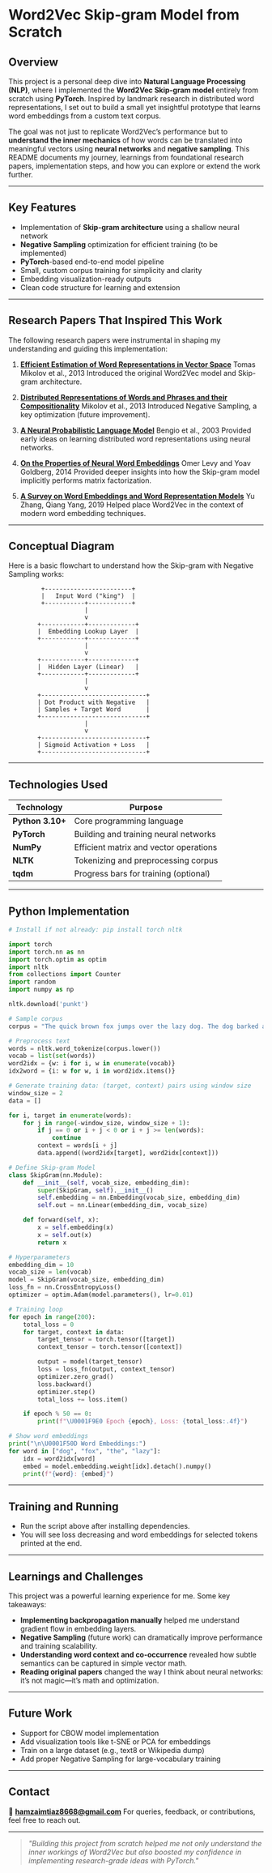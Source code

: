 # **Word2Vec Skip-gram Model from Scratch**

## **Overview**

This project is a personal deep dive into **Natural Language Processing (NLP)**, where I implemented the **Word2Vec Skip-gram model** entirely from scratch using **PyTorch**. Inspired by landmark research in distributed word representations, I set out to build a small yet insightful prototype that learns word embeddings from a custom text corpus.

The goal was not just to replicate Word2Vec’s performance but to **understand the inner mechanics** of how words can be translated into meaningful vectors using **neural networks** and **negative sampling**. This README documents my journey, learnings from foundational research papers, implementation steps, and how you can explore or extend the work further.

---

## **Key Features**

* Implementation of **Skip-gram architecture** using a shallow neural network
* **Negative Sampling** optimization for efficient training (to be implemented)
* **PyTorch**-based end-to-end model pipeline
* Small, custom corpus training for simplicity and clarity
* Embedding visualization-ready outputs
* Clean code structure for learning and extension

---

## **Research Papers That Inspired This Work**

The following research papers were instrumental in shaping my understanding and guiding this implementation:

1. **[Efficient Estimation of Word Representations in Vector Space](https://arxiv.org/abs/1301.3781)**
   Tomas Mikolov et al., 2013
   Introduced the original Word2Vec model and Skip-gram architecture.

2. **[Distributed Representations of Words and Phrases and their Compositionality](https://arxiv.org/abs/1310.4546)**
   Mikolov et al., 2013
   Introduced Negative Sampling, a key optimization (future improvement).

3. **[A Neural Probabilistic Language Model](https://www.jmlr.org/papers/volume3/bengio03a/bengio03a.pdf)**
   Bengio et al., 2003
   Provided early ideas on learning distributed word representations using neural networks.

4. **[On the Properties of Neural Word Embeddings](https://www.aclweb.org/anthology/N14-1090/)**
   Omer Levy and Yoav Goldberg, 2014
   Provided deeper insights into how the Skip-gram model implicitly performs matrix factorization.

5. **[A Survey on Word Embeddings and Word Representation Models](https://arxiv.org/abs/1904.03477)**
   Yu Zhang, Qiang Yang, 2019
   Helped place Word2Vec in the context of modern word embedding techniques.

---

## **Conceptual Diagram**

Here is a basic flowchart to understand how the Skip-gram with Negative Sampling works:

```text
         +------------------------+
         |   Input Word ("king")  |
         +-----------+------------+
                     |
                     v
        +------------+-------------+
        |  Embedding Lookup Layer  |
        +------------+-------------+
                     |
                     v
        +------------+-------------+
        |  Hidden Layer (Linear)   |
        +------------+-------------+
                     |
                     v
        +-----------------------------+
        | Dot Product with Negative   |
        | Samples + Target Word       |
        +-----------------------------+
                     |
                     v
        +-----------------------------+
        | Sigmoid Activation + Loss   |
        +-----------------------------+
```

---

## **Technologies Used**

| Technology       | Purpose                                |
| ---------------- | -------------------------------------- |
| **Python 3.10+** | Core programming language              |
| **PyTorch**      | Building and training neural networks  |
| **NumPy**        | Efficient matrix and vector operations |
| **NLTK**         | Tokenizing and preprocessing corpus    |
| **tqdm**         | Progress bars for training (optional)  |

---

## **Python Implementation**

```python
# Install if not already: pip install torch nltk

import torch
import torch.nn as nn
import torch.optim as optim
import nltk
from collections import Counter
import random
import numpy as np

nltk.download('punkt')

# Sample corpus
corpus = "The quick brown fox jumps over the lazy dog. The dog barked at the fox."

# Preprocess text
words = nltk.word_tokenize(corpus.lower())
vocab = list(set(words))
word2idx = {w: i for i, w in enumerate(vocab)}
idx2word = {i: w for w, i in word2idx.items()}

# Generate training data: (target, context) pairs using window size
window_size = 2
data = []

for i, target in enumerate(words):
    for j in range(-window_size, window_size + 1):
        if j == 0 or i + j < 0 or i + j >= len(words):
            continue
        context = words[i + j]
        data.append((word2idx[target], word2idx[context]))

# Define Skip-gram Model
class SkipGram(nn.Module):
    def __init__(self, vocab_size, embedding_dim):
        super(SkipGram, self).__init__()
        self.embedding = nn.Embedding(vocab_size, embedding_dim)
        self.out = nn.Linear(embedding_dim, vocab_size)

    def forward(self, x):
        x = self.embedding(x)
        x = self.out(x)
        return x

# Hyperparameters
embedding_dim = 10
vocab_size = len(vocab)
model = SkipGram(vocab_size, embedding_dim)
loss_fn = nn.CrossEntropyLoss()
optimizer = optim.Adam(model.parameters(), lr=0.01)

# Training loop
for epoch in range(200):
    total_loss = 0
    for target, context in data:
        target_tensor = torch.tensor([target])
        context_tensor = torch.tensor([context])

        output = model(target_tensor)
        loss = loss_fn(output, context_tensor)
        optimizer.zero_grad()
        loss.backward()
        optimizer.step()
        total_loss += loss.item()

    if epoch % 50 == 0:
        print(f"\U0001F9E0 Epoch {epoch}, Loss: {total_loss:.4f}")

# Show word embeddings
print("\n\U0001F50D Word Embeddings:")
for word in ["dog", "fox", "the", "lazy"]:
    idx = word2idx[word]
    embed = model.embedding.weight[idx].detach().numpy()
    print(f"{word}: {embed}")
```

---

## **Training and Running**

* Run the script above after installing dependencies.
* You will see loss decreasing and word embeddings for selected tokens printed at the end.

---

## **Learnings and Challenges**

This project was a powerful learning experience for me. Some key takeaways:

* **Implementing backpropagation manually** helped me understand gradient flow in embedding layers.
* **Negative Sampling** (future work) can dramatically improve performance and training scalability.
* **Understanding word context and co-occurrence** revealed how subtle semantics can be captured in simple vector math.
* **Reading original papers** changed the way I think about neural networks: it’s not magic—it’s math and optimization.

---

## **Future Work**

* Support for CBOW model implementation
* Add visualization tools like t-SNE or PCA for embeddings
* Train on a large dataset (e.g., text8 or Wikipedia dump)
* Add proper Negative Sampling for large-vocabulary training

---

## **Contact**

📧 **[hamzaimtiaz8668@gmail.com](mailto:hamzaimtiaz8668@gmail.com)**
For queries, feedback, or contributions, feel free to reach out.

---

> *"Building this project from scratch helped me not only understand the inner workings of Word2Vec but also boosted my confidence in implementing research-grade ideas with PyTorch."*
